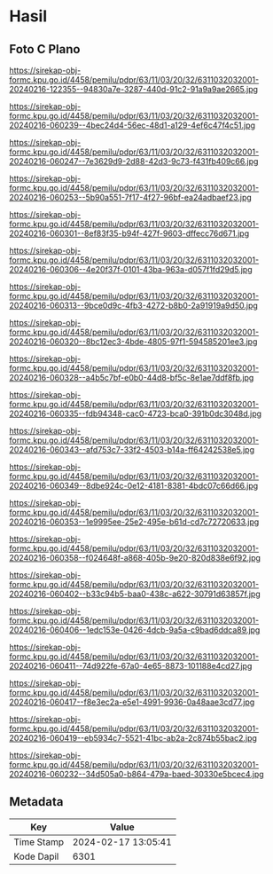 # Hasil

## Foto C Plano

https://sirekap-obj-formc.kpu.go.id/4458/pemilu/pdpr/63/11/03/20/32/6311032032001-20240216-122355--94830a7e-3287-440d-91c2-91a9a9ae2665.jpg

https://sirekap-obj-formc.kpu.go.id/4458/pemilu/pdpr/63/11/03/20/32/6311032032001-20240216-060239--4bec24d4-56ec-48d1-a129-4ef6c47f4c51.jpg

https://sirekap-obj-formc.kpu.go.id/4458/pemilu/pdpr/63/11/03/20/32/6311032032001-20240216-060247--7e3629d9-2d88-42d3-9c73-f431fb409c66.jpg

https://sirekap-obj-formc.kpu.go.id/4458/pemilu/pdpr/63/11/03/20/32/6311032032001-20240216-060253--5b90a551-7f17-4f27-96bf-ea24adbaef23.jpg

https://sirekap-obj-formc.kpu.go.id/4458/pemilu/pdpr/63/11/03/20/32/6311032032001-20240216-060301--8ef83f35-b94f-427f-9603-dffecc76d671.jpg

https://sirekap-obj-formc.kpu.go.id/4458/pemilu/pdpr/63/11/03/20/32/6311032032001-20240216-060306--4e20f37f-0101-43ba-963a-d057f1fd29d5.jpg

https://sirekap-obj-formc.kpu.go.id/4458/pemilu/pdpr/63/11/03/20/32/6311032032001-20240216-060313--9bce0d9c-4fb3-4272-b8b0-2a91919a9d50.jpg

https://sirekap-obj-formc.kpu.go.id/4458/pemilu/pdpr/63/11/03/20/32/6311032032001-20240216-060320--8bc12ec3-4bde-4805-97f1-594585201ee3.jpg

https://sirekap-obj-formc.kpu.go.id/4458/pemilu/pdpr/63/11/03/20/32/6311032032001-20240216-060328--a4b5c7bf-e0b0-44d8-bf5c-8e1ae7ddf8fb.jpg

https://sirekap-obj-formc.kpu.go.id/4458/pemilu/pdpr/63/11/03/20/32/6311032032001-20240216-060335--fdb94348-cac0-4723-bca0-391b0dc3048d.jpg

https://sirekap-obj-formc.kpu.go.id/4458/pemilu/pdpr/63/11/03/20/32/6311032032001-20240216-060343--afd753c7-33f2-4503-b14a-ff64242538e5.jpg

https://sirekap-obj-formc.kpu.go.id/4458/pemilu/pdpr/63/11/03/20/32/6311032032001-20240216-060349--8dbe924c-0e12-4181-8381-4bdc07c66d66.jpg

https://sirekap-obj-formc.kpu.go.id/4458/pemilu/pdpr/63/11/03/20/32/6311032032001-20240216-060353--1e9995ee-25e2-495e-b61d-cd7c72720633.jpg

https://sirekap-obj-formc.kpu.go.id/4458/pemilu/pdpr/63/11/03/20/32/6311032032001-20240216-060358--f024648f-a868-405b-9e20-820d838e6f92.jpg

https://sirekap-obj-formc.kpu.go.id/4458/pemilu/pdpr/63/11/03/20/32/6311032032001-20240216-060402--b33c94b5-baa0-438c-a622-30791d63857f.jpg

https://sirekap-obj-formc.kpu.go.id/4458/pemilu/pdpr/63/11/03/20/32/6311032032001-20240216-060406--1edc153e-0426-4dcb-9a5a-c9bad6ddca89.jpg

https://sirekap-obj-formc.kpu.go.id/4458/pemilu/pdpr/63/11/03/20/32/6311032032001-20240216-060411--74d922fe-67a0-4e65-8873-101188e4cd27.jpg

https://sirekap-obj-formc.kpu.go.id/4458/pemilu/pdpr/63/11/03/20/32/6311032032001-20240216-060417--f8e3ec2a-e5e1-4991-9936-0a48aae3cd77.jpg

https://sirekap-obj-formc.kpu.go.id/4458/pemilu/pdpr/63/11/03/20/32/6311032032001-20240216-060419--eb5934c7-5521-41bc-ab2a-2c874b55bac2.jpg

https://sirekap-obj-formc.kpu.go.id/4458/pemilu/pdpr/63/11/03/20/32/6311032032001-20240216-060232--34d505a0-b864-479a-baed-30330e5bcec4.jpg


## Metadata

| Key        | Value               |
| ---------- | ------------------- |
| Time Stamp | 2024-02-17 13:05:41 |
| Kode Dapil | 6301                |



